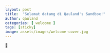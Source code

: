 ```yaml
---
layout: post
title:  "Selamat datang di Qauland's Sandbox!"
author: qauland
categories: [ welcome ]
tags: [sticky]
image: assets/images/welcome-cover.jpg
---
```


🙏️
